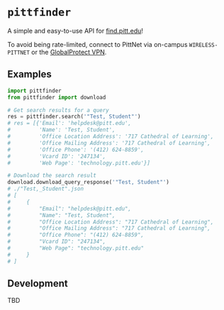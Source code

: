 # `pittfinder`

A simple and easy-to-use API for [find.pitt.edu](https://find.pitt.edu)!

To avoid being rate-limited, connect to PittNet via on-campus `WIRELESS-PITTNET` or the [GlobalProtect VPN](https://services.pitt.edu/TDClient/33/Portal/KB/ArticleDet?ID=293).

## Examples

```py
import pittfinder
from pittfinder import download

# Get search results for a query
res = pittfinder.search('"Test, Student"')
# res = [{'Email': 'helpdesk@pitt.edu',
#         'Name': 'Test, Student',
#         'Office Location Address': '717 Cathedral of Learning',
#         'Office Mailing Address': '717 Cathedral of Learning',
#         'Office Phone': '(412) 624-8859',
#         'Vcard ID': '247134',
#         'Web Page': 'technology.pitt.edu'}]

# Download the search result
download.download_query_response('"Test, Student"')
# ./"Test,_Student".json
# [
#     {
#         "Email": "helpdesk@pitt.edu",
#         "Name": "Test, Student",
#         "Office Location Address": "717 Cathedral of Learning",
#         "Office Mailing Address": "717 Cathedral of Learning",
#         "Office Phone": "(412) 624-8859",
#         "Vcard ID": "247134",
#         "Web Page": "technology.pitt.edu"
#     }
# ]
```

## Development

TBD
